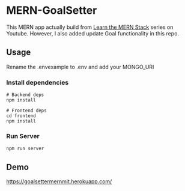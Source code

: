 # MERN-GoalSetter

This MERN app actually build from [Learn the MERN Stack](https://www.youtube.com/watch?v=-0exw-9YJBo) series on Youtube. However, I also added update Goal functionality in this repo.

## Usage

Rename the .envexample to .env and add your MONGO_URI

### Install dependencies

```
# Backend deps
npm install

# Frontend deps
cd frontend
npm install
```

### Run Server

```
npm run server
```

## Demo

https://goalsettermernmit.herokuapp.com/
